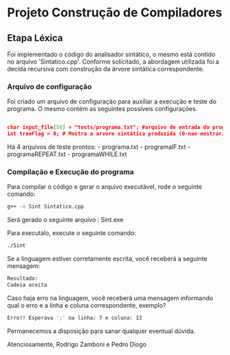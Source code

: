 # Projeto Construção de Compiladores

## Etapa Léxica

Foi implementado o código do analisador sintático, o mesmo está contido no arquivo 'Sintatico.cpp'.
Conforme solicitado, a abordagem utilizada foi a decida recursiva com construção da árvore sintática correspondente.

### Arquivo de configuração
Foi criado um arquivo de configuração para auxiliar a execução e teste do programa. O mesmo contém as seguintes possíveis configurações.

```json

char input_file[50] = "tests/programa.txt"; #arquivo de entrada do programa
int treeFlag = 0; # Mostra a arvore sintática produzida (0-nao mostrar/1-por nível/2-folhas)

```

Há 4 arquivos de teste prontos:
    - programa.txt
    - programaIF.txt
    - programaREPEAT.txt
    - programaWHILE.txt

### Compilação e Execução do programa

Para compilar o código e gerar o arquivo executável, rode o seguinte comando:
```sh
g++ -o Sint Sintatico.cpp
```
Será gerado o seguinte arquivo : Sint.exe

Para executalo, execute o seguinte comando:
```sh
./Sint
```

Se a linguagem estiver corretamente escrita, você receberá a seguinte mensagem:
```sh
Resultado: 
Cadeia aceita
```

Caso haja erro na linguagem, você receberá uma mensagem informando qual o erro e a linha e coluna correspondente, exemplo?
```sh
Erro!! Esperava ';' na linha: 7 e coluna: 13
``` 

Permanecemos a disposição para sanar qualquer eventual dúvida.

Atenciosamente,
Rodrigo Zamboni e Pedro Diogo